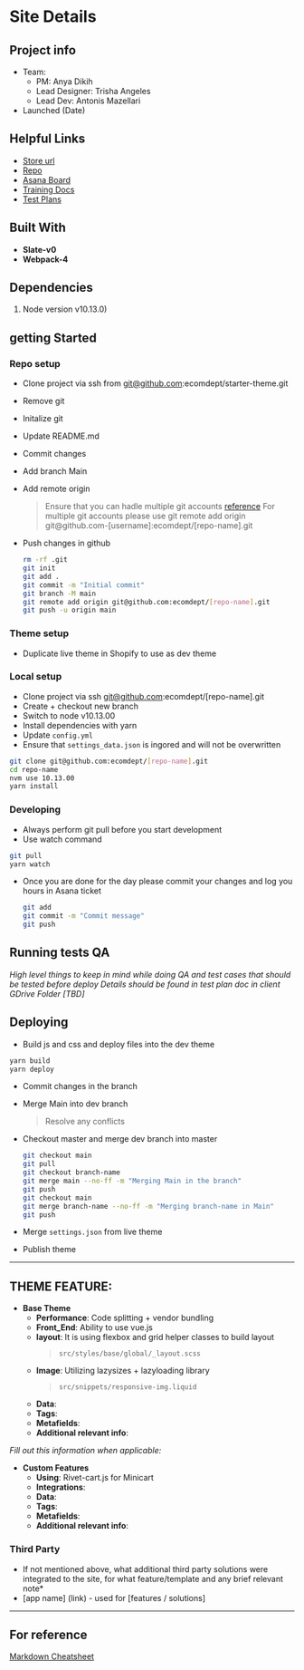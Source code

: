 # Site Details

## Project info
* Team: 
  * PM: Anya Dikih
  * Lead Designer: Trisha Angeles 
  * Lead Dev: Antonis Mazellari
* Launched (Date)


## Helpful Links
* [Store url](https://tomorrows-laundry.myshopify.com/)
* [Repo](https://starter-theme.myshopify.com/)
* [Asana Board](https://app.asana.com/0/1199692001989694/board)
* [Training Docs]()
* [Test Plans]()


## Built With
* __Slate-v0__  
* __Webpack-4__ 

  

## Dependencies
1. Node version v10.13.0)

## getting Started

### Repo setup
  * Clone project via ssh from git@github.com:ecomdept/starter-theme.git
  * Remove git
  * Initalize git 
  * Update README.md
  * Commit changes
  * Add branch Main
  * Add remote origin
    > Ensure that you can hadle multiple git accounts 
      [reference](https://gist.github.com/Jonalogy/54091c98946cfe4f8cdab2bea79430f9)
      For multiple git accounts please use git remote add origin git@github.com-[username]:ecomdept/[repo-name].git
  * Push changes in github
  
    ```bash
    rm -rf .git
    git init
    git add .
    git commit -m "Initial commit"
    git branch -M main
    git remote add origin git@github.com:ecomdept/[repo-name].git    
    git push -u origin main
    ```
### Theme setup
  * Duplicate live theme in Shopify to use as dev theme
### Local setup
  * Clone project via ssh git@github.com:ecomdept/[repo-name].git
  * Create + checkout new branch  
  * Switch to node v10.13.00
  * Install dependencies with yarn
  * Update `config.yml`
  * Ensure that `settings_data.json` is ingored and will not be overwritten

  ```bash
  git clone git@github.com:ecomdept/[repo-name].git
  cd repo-name  
  nvm use 10.13.00
  yarn install
  ```

### Developing
  * Always perform git pull before you start development
  * Use watch command 

  ```bash
  git pull
  yarn watch
  ```

  * Once you are done for the day please commit your changes and log you hours in Asana ticket

    ```bash
    git add
    git commit -m "Commit message"
    git push    
    ```    

## Running tests QA
*High level things to keep in mind while doing QA and test cases that should be tested before deploy*
*Details should be found in test plan doc in client GDrive Folder [TBD]*


## Deploying
  * Build js and css and deploy files into the dev theme

  ```bash
  yarn build
  yarn deploy
  ```    

  * Commit changes in the branch
  * Merge Main into dev branch
    > Resolve any conflicts
  * Checkout master and merge dev branch into master

    ```bash    
    git checkout main
    git pull
    git checkout branch-name
    git merge main --no-ff -m "Merging Main in the branch"
    git push
    git checkout main
    git merge branch-name --no-ff -m "Merging branch-name in Main"
    git push    
    ```    
  * Merge `settings.json` from live theme
  * Publish theme

---

## __THEME FEATURE__:
* __Base Theme__
  * __Performance__: Code splitting + vendor bundling
  * __Front_End__: Ability to use vue.js
  * __layout__: It is using flexbox and grid helper classes to build layout
    >  `src/styles/base/global/_layout.scss`
  * __Image__: Utilizing lazysizes + lazyloading library
    >  `src/snippets/responsive-img.liquid`
  * __Data__: 
  * __Tags__: 
  * __Metafields__: 
  * __Additional relevant info__: 


*Fill out this information when applicable:*
* __Custom Features__
  * __Using__: 
    Rivet-cart.js for Minicart
  * __Integrations__:
  * __Data__: 
  * __Tags__: 
  * __Metafields__: 
  * __Additional relevant info__: 
### Third Party
* If not mentioned above, what additional third party solutions were integrated to the site, for what feature/template and any brief relevant note*
* [app name] (link) - used for [features / solutions] 
---

## For reference

[Markdown Cheatsheet](https://github.com/adam-p/markdown-here/wiki/Markdown-Cheatsheet)
